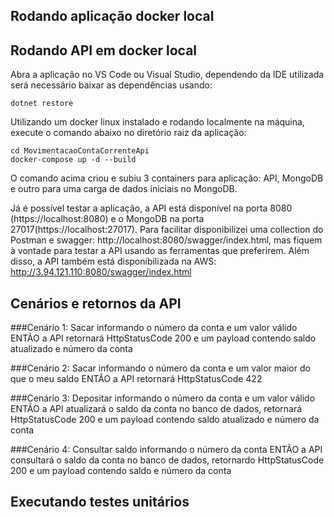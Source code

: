 ## Rodando aplicação docker local


## Rodando API em docker local
Abra a aplicação no VS Code ou Visual Studio, dependendo da IDE utilizada será necessário baixar as dependências usando:
```console
dotnet restore
```

Utilizando um docker linux instalado e rodando localmente na máquina, execute o comando abaixo no diretório raiz da aplicação:
```console
cd MovimentacaoContaCorrenteApi
docker-compose up -d --build
```

O comando acima criou e subiu 3 containers para aplicação: API, MongoDB e outro para uma carga de dados iniciais no MongoDB.

Já é possível testar a aplicação, a API está disponível na porta 8080 (https://localhost:8080) e o MongoDB na porta 27017(https://localhost:27017).
Para facilitar disponibilizei uma collection do Postman e swagger: http://localhost:8080/swagger/index.html, mas fiquem à vontade para testar a API usando as ferramentas que preferirem.
Além disso, a API também está disponibilizada na AWS: http://3.94.121.110:8080/swagger/index.html


## Cenários e retornos da API
###Cenário 1:
Sacar informando o número da conta e um valor válido
ENTÃO a API retornará HttpStatusCode 200 e um payload contendo saldo atualizado e número da conta

###Cenário 2:
Sacar informando o número da conta e um valor maior do que o meu saldo
ENTÃO a API retornará HttpStatusCode 422

###Cenário 3:
Depositar informando o número da conta e um valor válido
ENTÃO a API atualizará o saldo da conta no banco de dados, retornará HttpStatusCode 200 e um payload contendo saldo atualizado e número da conta

###Cenário 4:
Consultar saldo informando o número da conta
ENTÃO a API consultará o saldo da conta no banco de dados, retornardo HttpStatusCode 200 e um payload contendo saldo e número da conta


## Executando testes unitários
